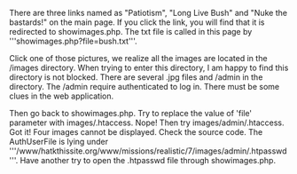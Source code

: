 There are three links named as "Patiotism", "Long Live Bush" and "Nuke the bastards!" on the main page. If you click the link, you will find that it is redirected to showimages.php. The txt file is called in this page by '''showimages.php?file=bush.txt'''.

Click one of those pictures, we realize all the images are located in the /images directory. When trying to enter this directory, I am happy to find this directory is not blocked. There are several .jpg files and /admin in the directory. The /admin require authenticated to log in. There must be some clues in the web application. 

Then go back to showimages.php. Try to replace the value of 'file' parameter with images/.htaccess. Nope! Then try images/admin/.htaccess. Got it! Four images cannot be displayed. Check the source code. The AuthUserFile is lying under '''/www/hatkthissite.org/www/missions/realistic/7/images/admin/.htpasswd'''. Have another try to open the .htpasswd file through showimages.php. 
